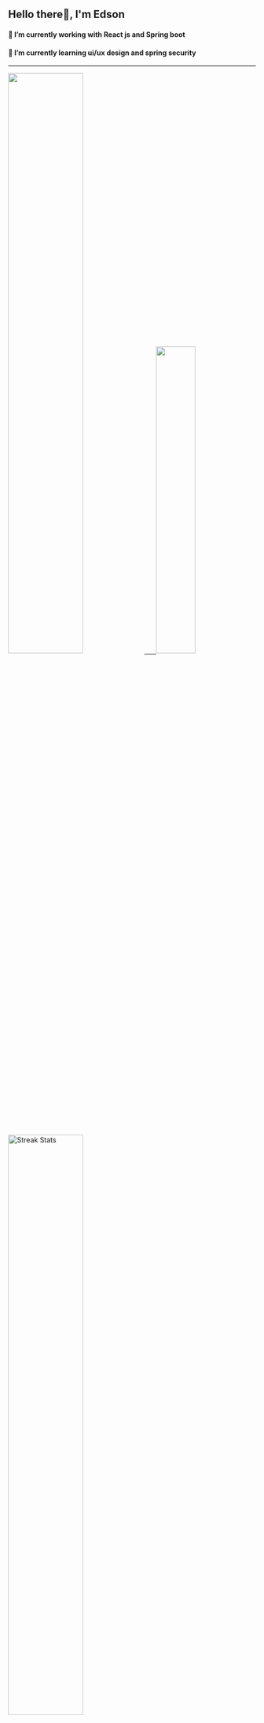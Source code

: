 
## Hello there👋, I'm Edson 

#### 🔭 I’m currently working with React js and Spring boot 
#### 🌱 I’m currently learning ui/ux design and spring security
---
    
  

 <p align="left">
  <a href="https://github.com/EdsonNhancale">
  <img width=55% src="https://github-readme-stats.vercel.app/api?username=EdsonNhancale&show_icons=true&theme=dracula&include_all_commits=true&count_private=true"/>&nbsp;&nbsp;&nbsp;&nbsp;&nbsp;
  <img  width=40% src="https://github-readme-stats.vercel.app/api/top-langs/?username=EdsonNhancale&layout=compact&langs_count=7&theme=dracula"/>
</p>

  <p align="left">
    <a href="https://github.com/EdsonNhancale"><img width=55% alt="Streak Stats" src="https://github-readme-streak-stats.herokuapp.com/?user=EdsonNhancale&theme=dracula"/></a>
   </p>

 
 <!--START_SECTION:waka-->

```txt
From: 16 November 2022 - To: 06 September 2023

Total Time: 601 hrs 8 mins

JavaScript        387 hrs 19 mins ████████████████░░░░░░░░░   64.43 %
TypeScript        130 hrs 28 mins █████▒░░░░░░░░░░░░░░░░░░░   21.70 %
JSON              18 hrs 25 mins  ▓░░░░░░░░░░░░░░░░░░░░░░░░   03.06 %
Dart              14 hrs 6 mins   ▓░░░░░░░░░░░░░░░░░░░░░░░░   02.35 %
Other             10 hrs 16 mins  ▒░░░░░░░░░░░░░░░░░░░░░░░░   01.71 %
```

<!--END_SECTION:waka-->

<div> 
  <a href="www.linkedin.com/in/edson-nhancale-7849781a6" target="_blank"><img src="https://img.shields.io/badge/-LinkedIn-%230077B5?style=for-the-badge&logo=linkedin&logoColor=white" target="_blank"></a> 

</div>

